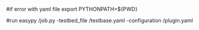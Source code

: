 #if error with yaml file
export PYTHONPATH=${PWD}

#run
easypy <path>/job.py -testbed_file <path>/testbase.yaml -configuration <path>/plugin.yaml